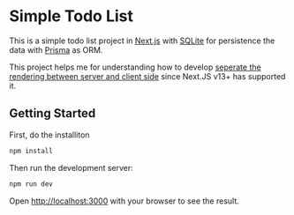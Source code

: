 # Simple Todo List

This is a simple todo list project in [Next.js](https://nextjs.org/) with [SQLite](https://www.sqlite.org/index.html) for persistence the data with [Prisma](https://www.prisma.io/docs/concepts/overview/what-is-prisma) as ORM.

This project helps me for understanding how to develop <u>seperate the rendering between server and client side</u> since Next.JS v13+ has supported it.

## Getting Started

First, do the installiton

```bash
npm install
```

Then run the development server:

```bash
npm run dev
```

Open [http://localhost:3000](http://localhost:3000) with your browser to see the result.
